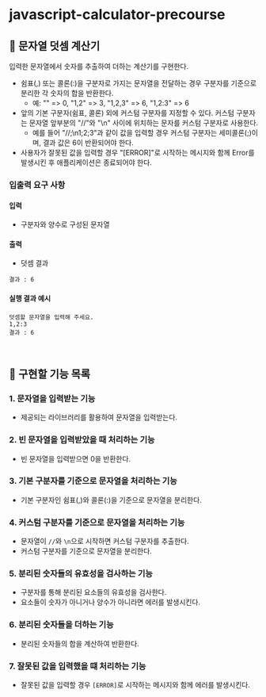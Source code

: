 # javascript-calculator-precourse

## 🧮 문자열 덧셈 계산기

입력한 문자열에서 숫자를 추출하여 더하는 계산기를 구현한다.

-   쉼표(,) 또는 콜론(:)을 구분자로 가지는 문자열을 전달하는 경우 구분자를 기준으로 분리한 각 숫자의 합을 반환한다.
    -   예: "" => 0, "1,2" => 3, "1,2,3" => 6, "1,2:3" => 6
-   앞의 기본 구분자(쉼표, 콜론) 외에 커스텀 구분자를 지정할 수 있다. 커스텀 구분자는 문자열 앞부분의 "//"와 "\n" 사이에 위치하는 문자를 커스텀 구분자로 사용한다.
    -   예를 들어 "//;\n1;2;3"과 같이 값을 입력할 경우 커스텀 구분자는 세미콜론(;)이며, 결과 값은 6이 반환되어야 한다.
-   사용자가 잘못된 값을 입력할 경우 "[ERROR]"로 시작하는 메시지와 함께 Error를 발생시킨 후 애플리케이션은 종료되어야 한다.

### 입출력 요구 사항

#### 입력

-   구분자와 양수로 구성된 문자열

#### 출력

-   덧셈 결과

```
결과 : 6
```

#### 실행 결과 예시

```
덧셈할 문자열을 입력해 주세요.
1,2:3
결과 : 6
```

<br>

## 📜 구현할 기능 목록

### 1. 문자열을 입력받는 기능

-   제공되는 라이브러리를 활용하여 문자열을 입력받는다.

### 2. 빈 문자열을 입력받았을 때 처리하는 기능

-   빈 문자열을 입력받으면 0을 반환한다.

### 3. 기본 구분자를 기준으로 문자열을 처리하는 기능

-   기본 구분자인 쉼표(,)와 콜론(:)을 기준으로 문자열을 분리한다.

### 4. 커스텀 구분자를 기준으로 문자열을 처리하는 기능

-   문자열이 `//`와 `\n`으로 시작하면 커스텀 구분자를 추출한다.
-   커스텀 구분자를 기준으로 문자열을 분리한다.

### 5. 분리된 숫자들의 유효성을 검사하는 기능

-   구분자를 통해 분리된 요소들의 유효성을 검사한다.
-   요소들이 숫자가 아니거나 양수가 아니라면 에러를 발생시킨다.

### 6. 분리된 숫자들을 더하는 기능

-   분리된 숫자들의 합을 계산하여 반환한다.

### 7. 잘못된 값을 입력했을 떄 처리하는 기능

-   잘못된 값을 입력할 경우 `[ERROR]`로 시작하는 메시지와 함께 에러를 발생시킨다.
